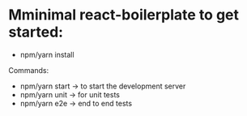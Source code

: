 # Mminimal react-boilerplate to get started:

- npm/yarn install

Commands:
- npm/yarn start -> to start the development server
- npm/yarn unit -> for unit tests
- npm/yarn e2e -> end to end tests
